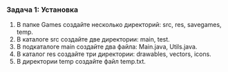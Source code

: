 ###  Задача 1: Установка

1. В папке Games создайте несколько директорий: src, res, savegames, temp.
2. В каталоге src создайте две директории: main, test.
3. В подкаталоге main создайте два файла: Main.java, Utils.java.
4. В каталог res создайте три директории: drawables, vectors, icons.
4. В директории temp создайте файл temp.txt.